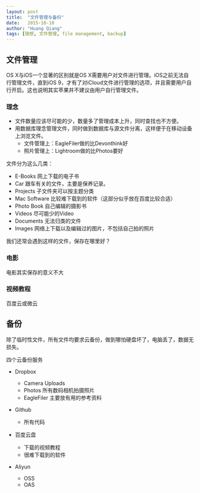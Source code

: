 ```yaml
---
layout: post
title:  "文件管理与备份"
date:   2015-10-10
author: "Huang Qiang"
tags: [随想, 文件管理, file management, backup]
---
```




## 文件管理

OS X与iOS一个显著的区别就是OS X需要用户对文件进行管理。iOS之前无法自行管理文件，直到iOS 9，才有了对iCloud文件进行管理的选项，并且需要用户自行开启。这也说明其实苹果并不建议由用户自行管理文件。

### 理念

* 文件数量应该尽可能的少，数量多了管理成本上升，同时查找也不方便。
* 用数据库理念管理文件，同时做到数据库与源文件分离，这样便于在移动设备上浏览文件。
  * 文件管理上：EagleFiler做的比Devonthink好
  * 照片管理上：Lightroom做的比Photos要好 

文件分为这么几类：

* E-Books 网上下载的电子书
* Car 跟车有关的文件，主要是保养记录。
* Projects 子文件夹可以按主题分类
* Mac Software 比较难下载到的软件（这部分似乎放在百度比较合适）
* Photo Book 自己编辑的摄影书
* Videos 尽可能少的Video
* Documents 无法归类的文件
* Images 网络上下载以及编辑过的图片，不包括自己拍的照片

我们还常会遇到这样的文件，保存在哪里好？

### 电影
电影其实保存的意义不大
  
### 视频教程
百度云或微云




## 备份

除了临时性文件，所有文件均要求云备份，做到哪怕硬盘坏了，电脑丢了，数据无损失。

四个云备份服务

* Dropbox
  * Camera Uploads
  * Photos 所有数码相机拍摄照片
  * EagleFiler 主要放有用的参考资料
  
* Github
  * 所有代码

* 百度云盘
  * 下载的视频教程
  * 很难下载到的软件
    
* Aliyun
  * OSS
  * OAS


	


